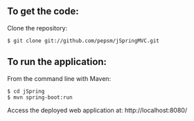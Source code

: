 
To get the code:
-------------------
Clone the repository:

    $ git clone git://github.com/pepsm/jSpringMVC.git

To run the application:
-------------------	
From the command line with Maven:

    $ cd jSpring
    $ mvn spring-boot:run 

Access the deployed web application at: http://localhost:8080/
